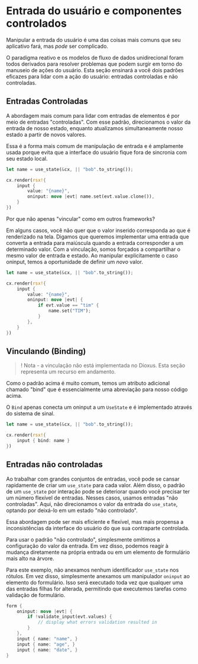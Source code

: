 # Entrada do usuário e componentes controlados

Manipular a entrada do usuário é uma das coisas mais comuns que seu aplicativo fará, mas _pode_ ser complicado.

O paradigma reativo e os modelos de fluxo de dados unidirecional foram todos derivados para resolver problemas que podem surgir em torno do manuseio de ações do usuário. Esta seção ensinará a você dois padrões eficazes para lidar com a ação do usuário: entradas controladas e não controladas.

## Entradas Controladas

A abordagem mais comum para lidar com entradas de elementos é por meio de entradas "controladas". Com esse padrão, direcionamos o valor da entrada de nosso estado, enquanto atualizamos simultaneamente nosso estado a partir de novos valores.

Essa é a forma mais comum de manipulação de entrada e é amplamente usada porque evita que a interface do usuário fique fora de sincronia com seu estado local.

```rust
let name = use_state(&cx, || "bob".to_string());

cx.render(rsx!{
    input {
        value: "{name}",
        oninput: move |evt| name.set(evt.value.clone()),
    }
})
```

Por que não apenas "vincular" como em outros frameworks?

Em alguns casos, você não quer que o valor inserido corresponda ao que é renderizado na tela. Digamos que queremos implementar uma entrada que converta a entrada para maiúscula quando a entrada corresponder a um determinado valor. Com a vinculação, somos forçados a compartilhar o mesmo valor de entrada e estado. Ao manipular explicitamente o caso oninput, temos a oportunidade de definir um _novo_ valor.

```rust
let name = use_state(&cx, || "bob".to_string());

cx.render(rsx!{
    input {
        value: "{name}",
        oninput: move |evt| {
            if evt.value == "tim" {
                name.set("TIM");
            }
        },
    }
})
```

## Vinculando (Binding)

> ! Nota - a vinculação não está implementada no Dioxus. Esta seção representa um recurso em andamento.

Como o padrão acima é muito comum, temos um atributo adicional chamado "bind" que é essencialmente uma abreviação para nosso código acima.

O `Bind` apenas conecta um oninput a um `UseState` e é implementado através do sistema de sinal.

```rust
let name = use_state(&cx, || "bob".to_string());

cx.render(rsx!{
    input { bind: name }
})
```

## Entradas não controladas

Ao trabalhar com grandes conjuntos de entradas, você pode se cansar rapidamente de criar um `use_state` para cada valor. Além disso, o padrão de um `use_state` por interação pode se deteriorar quando você precisar ter um número flexível de entradas. Nesses casos, usamos entradas "não controladas". Aqui, não direcionamos o valor da entrada do `use_state`, optando por deixá-lo em um estado "não controlado".

Essa abordagem pode ser mais eficiente e flexível, mas mais propensa a inconsistências da interface do usuário do que sua contraparte controlada.

Para usar o padrão "não controlado", simplesmente omitimos a configuração do valor da entrada. Em vez disso, podemos reagir à mudança diretamente na própria entrada ou em um elemento de formulário mais alto na árvore.

Para este exemplo, não anexamos nenhum identificador `use_state` nos rótulos. Em vez disso, simplesmente anexamos um manipulador `oninput` ao elemento do formulário. Isso será executado toda vez que qualquer uma das entradas filhas for alterada, permitindo que executemos tarefas como validação de formulário.

```rust
form {
    oninput: move |evt| {
        if !validate_input(evt.values) {
            // display what errors validation resulted in
        }
    },
    input { name: "name", }
    input { name: "age", }
    input { name: "date", }
}
```
